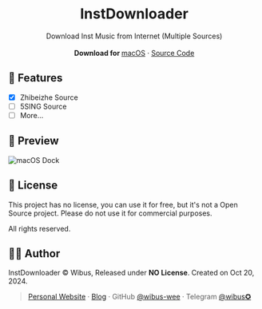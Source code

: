<p align="center">
	<h1 align="center"><b>InstDownloader</b></h1>
	<p align="center">
		Download Inst Music from Internet (Multiple Sources)
    <br />
    <br />
    <b>Download for </b>
		<a href="https://github.com/wibus-wee/InstDownloader/releases">macOS</a> · <a href="https://github.com/wibus-wee/InstDownloader/archive/refs/heads/main.zip">Source Code</a>
    <br />
  </p>
</p>

## 🌟 Features

- [x] Zhibeizhe Source
- [ ] 5SING Source
- [ ] More...

## 👀 Preview

![macOS Dock](./Preview.png)

## 📄 License

This project has no license, you can use it for free, but it's not a Open Source project. Please do not use it for commercial purposes.

All rights reserved.

## 🧑‍⚖️ Author

InstDownloader © Wibus, Released under **NO License**. Created on Oct 20, 2024.

> [Personal Website](http://wibus.ren/) · [Blog](https://blog.wibus.ren/) · GitHub [@wibus-wee](https://github.com/wibus-wee/) · Telegram [@wibus✪](https://t.me/wibus_wee)
